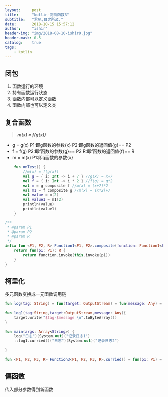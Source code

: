 ```yaml
---
layout:     post
title:      "kotlin-高阶函数3"
subtitle:   "君见,目之所及."
date:       2018-10-15 15:57:12
author:     "ishir"
header-img: "img/2018-08-10-ishir9.jpg"
header-mask: 0.5
catalog:    true
tags:
    - kotlin
---
```

**<font size="5">  </font>**
<!--上标:º ¹ ² ³ ⁴⁵ ⁶ ⁷ ⁸ ⁹ ⁺ ⁻ ⁼ ⁽ ⁾ ⁿ ′ ½下标:₀ ₁ ₂ ₃ ₄ ₅ ₆ ₇ ₈ ₉ ₊ ₋ ₌ ₍ ₎-->

## 闭包

1. 函数运行的环境
1. 持有函数运行状态
1. 函数内部可以定义函数
1. 函数内部也可以定义类

## 复合函数

> ***m(x) = f(g(x))***

*  g = g(x) P1:即g函数的参数{x} P2:即g函数的返回值{g}== P2
*  f = f(g) P2:即f函数的参数{g}== P2 R:即f函数的返回值{f}== R
*  m = m(x) P1:即g函数的参数{x}

```kt
    fun onTest() {
        //m(x) = f(g(x))
        val g = { i: Int -> i + 7 } //g(x) = x+7
        val f = { i: Int -> i * 2 } //f(g) = g*2
        val m = g composite f //m(x) = (x+7)*2
        val m1 = f composite g //m(x) = (x*2)+7
        val value = m(2)
        val value1 = m1(2)
        println(value)
        println(value1)
    }

/**
 * @param P1
 * @param P2
 * @param R
 */
infix fun <P1, P2, R> Function1<P1, P2>.composite(function: Function1<P2, R>): Function1<P1, R> {
    return fun(p1: P1): R {
        return function.invoke(this.invoke(p1))
    }
}
```

## 柯里化

多元函数变换成一元函数调用链

```kt
fun log(tag: String) = fun(target: OutputStream) = fun(message: Any) = target.write("$tag-$message\n".toByteArray())
 
fun log1(tag:String,target:OutputStream,message: Any){
    target.write("$tag-$message \n".toByteArray())
}
 
fun main(args: Array<String>) {
    log("日志")(System.out)("记录日志1")
    ::log1.curried()("日志")(System.out)("记录日志2")
 
}
 
fun <P1, P2, P3, R> Function3<P1, P2, P3, R>.curried() = fun(p1: P1) = fun(p2: P2) = fun(p3: P3) = this(p1, p2, p3)
```

## 偏函数

传入部分参数得到新函数

